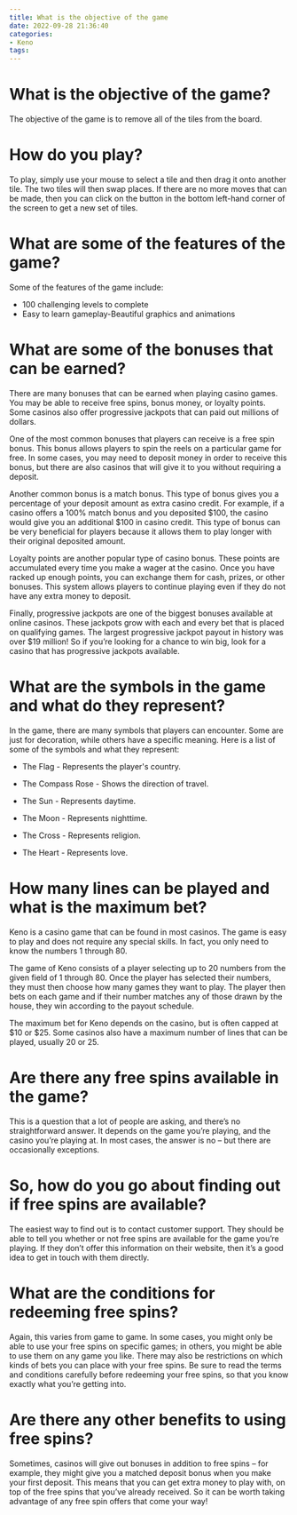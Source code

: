 ```yaml
---
title: What is the objective of the game
date: 2022-09-28 21:36:40
categories:
- Keno
tags:
---
```



#  What is the objective of the game?

The objective of the game is to remove all of the tiles from the board.

# How do you play?

To play, simply use your mouse to select a tile and then drag it onto another tile. The two tiles will then swap places. If there are no more moves that can be made, then you can click on the button in the bottom left-hand corner of the screen to get a new set of tiles.

# What are some of the features of the game?

Some of the features of the game include:

- 100 challenging levels to complete
- Easy to learn gameplay-Beautiful graphics and animations

#  What are some of the bonuses that can be earned?

There are many bonuses that can be earned when playing casino games. You may be able to receive free spins, bonus money, or loyalty points. Some casinos also offer progressive jackpots that can paid out millions of dollars.

One of the most common bonuses that players can receive is a free spin bonus. This bonus allows players to spin the reels on a particular game for free. In some cases, you may need to deposit money in order to receive this bonus, but there are also casinos that will give it to you without requiring a deposit.

Another common bonus is a match bonus. This type of bonus gives you a percentage of your deposit amount as extra casino credit. For example, if a casino offers a 100% match bonus and you deposited $100, the casino would give you an additional $100 in casino credit. This type of bonus can be very beneficial for players because it allows them to play longer with their original deposited amount.

Loyalty points are another popular type of casino bonus. These points are accumulated every time you make a wager at the casino. Once you have racked up enough points, you can exchange them for cash, prizes, or other bonuses. This system allows players to continue playing even if they do not have any extra money to deposit.

Finally, progressive jackpots are one of the biggest bonuses available at online casinos. These jackpots grow with each and every bet that is placed on qualifying games. The largest progressive jackpot payout in history was over $19 million! So if you’re looking for a chance to win big, look for a casino that has progressive jackpots available.

#  What are the symbols in the game and what do they represent?

In the game, there are many symbols that players can encounter. Some are just for decoration, while others have a specific meaning. Here is a list of some of the symbols and what they represent:

* The Flag - Represents the player's country.

* The Compass Rose - Shows the direction of travel.

* The Sun - Represents daytime.

* The Moon - Represents nighttime.

* The Cross - Represents religion.

* The Heart - Represents love.

#  How many lines can be played and what is the maximum bet?

Keno is a casino game that can be found in most casinos. The game is easy to play and does not require any special skills. In fact, you only need to know the numbers 1 through 80.

The game of Keno consists of a player selecting up to 20 numbers from the given field of 1 through 80. Once the player has selected their numbers, they must then choose how many games they want to play. The player then bets on each game and if their number matches any of those drawn by the house, they win according to the payout schedule.

The maximum bet for Keno depends on the casino, but is often capped at $10 or $25. Some casinos also have a maximum number of lines that can be played, usually 20 or 25.

#  Are there any free spins available in the game?

This is a question that a lot of people are asking, and there’s no straightforward answer. It depends on the game you’re playing, and the casino you’re playing at. In most cases, the answer is no – but there are occasionally exceptions.

# So, how do you go about finding out if free spins are available?

The easiest way to find out is to contact customer support. They should be able to tell you whether or not free spins are available for the game you’re playing. If they don’t offer this information on their website, then it’s a good idea to get in touch with them directly.

# What are the conditions for redeeming free spins?

Again, this varies from game to game. In some cases, you might only be able to use your free spins on specific games; in others, you might be able to use them on any game you like. There may also be restrictions on which kinds of bets you can place with your free spins. Be sure to read the terms and conditions carefully before redeeming your free spins, so that you know exactly what you’re getting into.

# Are there any other benefits to using free spins?

Sometimes, casinos will give out bonuses in addition to free spins – for example, they might give you a matched deposit bonus when you make your first deposit. This means that you can get extra money to play with, on top of the free spins that you’ve already received. So it can be worth taking advantage of any free spin offers that come your way!